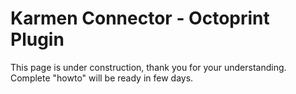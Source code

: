 # Karmen Connector - Octoprint Plugin

This page is under construction, thank you for your understanding. Complete "howto" will be ready in few days.